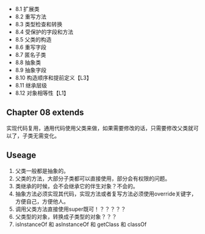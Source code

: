 - 8.1 扩展类
- 8.2 重写方法
- 8.3 类型检查和转换
- 8.4 受保护的字段和方法
- 8.5 父类的构造
- 8.6 重写字段 
- 8.7 匿名子类
- 8.8 抽象类
- 8.9 抽象字段
- 8.10 构造顺序和提前定义【L3】
- 8.11 继承层级
- 8.12 对象相等性【L1】


## Chapter 08 extends

实现代码复用，通用代码使用父类来做，如果需要修改的话，只需要修改父类就可以了，子类无需变化。

## Useage

1. 父类一般都是抽象的。
2. 父类的方法，大部分子类都可以直接使用，部分会有权限的问题。
3. 类继承的时候，会不会继承它的伴生对象？不会的。
4. 抽象方法必须实现其代码，实现方法或者复写方法必须使用override关键字，方便自己，方便他人。
5. 调用父类方法直接使用super既可！？？？？？
6. 父类型的对象，转换成子类型的对象？？？
7. isInstanceOf 和 asInstanceOf 和 getClass 和 classOf